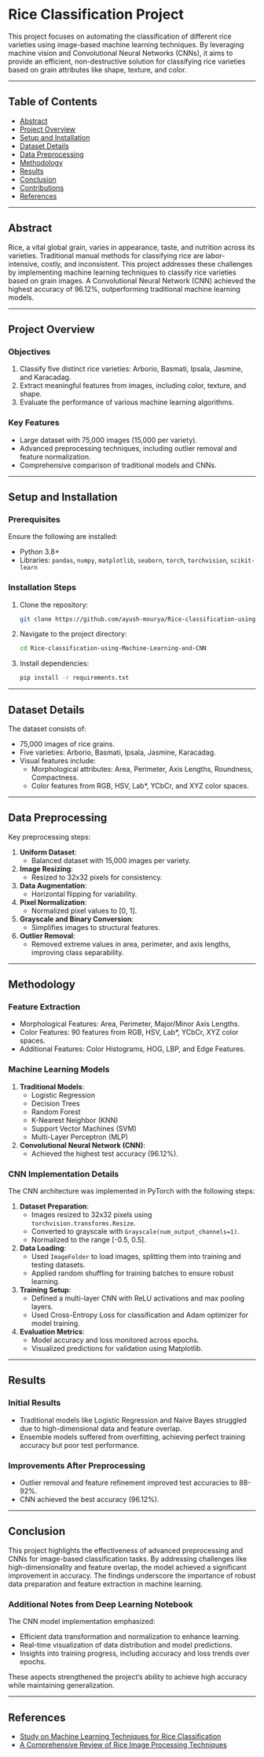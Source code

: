 # Rice Classification Project

This project focuses on automating the classification of different rice varieties using image-based machine learning techniques. By leveraging machine vision and Convolutional Neural Networks (CNNs), it aims to provide an efficient, non-destructive solution for classifying rice varieties based on grain attributes like shape, texture, and color.

---

## Table of Contents

- [Abstract](#abstract)
- [Project Overview](#project-overview)
- [Setup and Installation](#setup-and-installation)
- [Dataset Details](#dataset-details)
- [Data Preprocessing](#data-preprocessing)
- [Methodology](#methodology)
- [Results](#results)
- [Conclusion](#conclusion)
- [Contributions](#contributions)
- [References](#references)

---

## Abstract

Rice, a vital global grain, varies in appearance, taste, and nutrition across its varieties. Traditional manual methods for classifying rice are labor-intensive, costly, and inconsistent. This project addresses these challenges by implementing machine learning techniques to classify rice varieties based on grain images. A Convolutional Neural Network (CNN) achieved the highest accuracy of 96.12%, outperforming traditional machine learning models.

---

## Project Overview

### Objectives

1. Classify five distinct rice varieties: Arborio, Basmati, Ipsala, Jasmine, and Karacadag.
2. Extract meaningful features from images, including color, texture, and shape.
3. Evaluate the performance of various machine learning algorithms.

### Key Features

- Large dataset with 75,000 images (15,000 per variety).
- Advanced preprocessing techniques, including outlier removal and feature normalization.
- Comprehensive comparison of traditional models and CNNs.

---

## Setup and Installation

### Prerequisites

Ensure the following are installed:

- Python 3.8+
- Libraries: `pandas`, `numpy`, `matplotlib`, `seaborn`, `torch`, `torchvision`, `scikit-learn`

### Installation Steps

1. Clone the repository:
   ```bash
   git clone https://github.com/ayush-mourya/Rice-classification-using-Machine-Learning-and-CNN.git
   ```
2. Navigate to the project directory:
   ```bash
   cd Rice-classification-using-Machine-Learning-and-CNN
   ```
3. Install dependencies:
   ```bash
   pip install -r requirements.txt
   ```

---

## Dataset Details

The dataset consists of:

- 75,000 images of rice grains.
- Five varieties: Arborio, Basmati, Ipsala, Jasmine, Karacadag.
- Visual features include:
  - Morphological attributes: Area, Perimeter, Axis Lengths, Roundness, Compactness.
  - Color features from RGB, HSV, Lab\*, YCbCr, and XYZ color spaces.

---

## Data Preprocessing

Key preprocessing steps:

1. **Uniform Dataset**:
   - Balanced dataset with 15,000 images per variety.
2. **Image Resizing**:
   - Resized to 32x32 pixels for consistency.
3. **Data Augmentation**:
   - Horizontal flipping for variability.
4. **Pixel Normalization**:
   - Normalized pixel values to [0, 1].
5. **Grayscale and Binary Conversion**:
   - Simplifies images to structural features.
6. **Outlier Removal**:
   - Removed extreme values in area, perimeter, and axis lengths, improving class separability.

---

## Methodology

### Feature Extraction

- Morphological Features: Area, Perimeter, Major/Minor Axis Lengths.
- Color Features: 90 features from RGB, HSV, Lab\*, YCbCr, XYZ color spaces.
- Additional Features: Color Histograms, HOG, LBP, and Edge Features.

### Machine Learning Models

1. **Traditional Models**:
   - Logistic Regression
   - Decision Trees
   - Random Forest
   - K-Nearest Neighbor (KNN)
   - Support Vector Machines (SVM)
   - Multi-Layer Perceptron (MLP)
2. **Convolutional Neural Network (CNN)**:
   - Achieved the highest test accuracy (96.12%).

### CNN Implementation Details

The CNN architecture was implemented in PyTorch with the following steps:
1. **Dataset Preparation**:
   - Images resized to 32x32 pixels using `torchvision.transforms.Resize`.
   - Converted to grayscale with `Grayscale(num_output_channels=1)`.
   - Normalized to the range [-0.5, 0.5].
2. **Data Loading**:
   - Used `ImageFolder` to load images, splitting them into training and testing datasets.
   - Applied random shuffling for training batches to ensure robust learning.
3. **Training Setup**:
   - Defined a multi-layer CNN with ReLU activations and max pooling layers.
   - Used Cross-Entropy Loss for classification and Adam optimizer for model training.
4. **Evaluation Metrics**:
   - Model accuracy and loss monitored across epochs.
   - Visualized predictions for validation using Matplotlib.

---

## Results

### Initial Results

- Traditional models like Logistic Regression and Naive Bayes struggled due to high-dimensional data and feature overlap.
- Ensemble models suffered from overfitting, achieving perfect training accuracy but poor test performance.

### Improvements After Preprocessing

- Outlier removal and feature refinement improved test accuracies to 88-92%.
- CNN achieved the best accuracy (96.12%).

---

## Conclusion

This project highlights the effectiveness of advanced preprocessing and CNNs for image-based classification tasks. By addressing challenges like high-dimensionality and feature overlap, the model achieved a significant improvement in accuracy. The findings underscore the importance of robust data preparation and feature extraction in machine learning.

### Additional Notes from Deep Learning Notebook

The CNN model implementation emphasized:
- Efficient data transformation and normalization to enhance learning.
- Real-time visualization of data distribution and model predictions.
- Insights into training progress, including accuracy and loss trends over epochs.

These aspects strengthened the project’s ability to achieve high accuracy while maintaining generalization.

---

## References

- [Study on Machine Learning Techniques for Rice Classification](https://dergipark.org.tr/tr/download/article-file/3060874)
- [A Comprehensive Review of Rice Image Processing Techniques](https://dergipark.org.tr/en/download/article-file/1513632)
